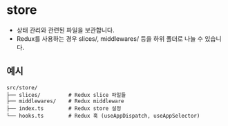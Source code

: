 # store
* 상태 관리와 관련된 파일을 보관합니다.
* Redux를 사용하는 경우 slices/, middlewares/ 등을 하위 폴더로 나눌 수 있습니다.

## 예시
```
src/store/
├── slices/         # Redux slice 파일들
├── middlewares/    # Redux middleware
├── index.ts        # Redux store 설정
└── hooks.ts        # Redux 훅 (useAppDispatch, useAppSelector)
```
